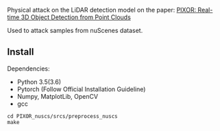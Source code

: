 Physical attack on the LiDAR detection model on the paper: 
[PIXOR: Real-time 3D Object Detection from Point Clouds](http://openaccess.thecvf.com/content_cvpr_2018/papers/Yang_PIXOR_Real-Time_3D_CVPR_2018_paper.pdf)

Used to attack samples from nuScenes dataset.

## Install
Dependencies: 
- Python 3.5(3.6)
- Pytorch (Follow Official Installation Guideline)
- Numpy, MatplotLib, OpenCV
- gcc

```
cd PIXOR_nuscs/srcs/preprocess_nuscs
make
```


